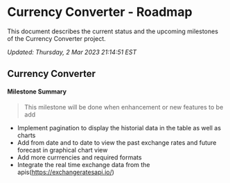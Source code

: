 # Currency Converter - Roadmap

This document describes the current status and the upcoming milestones of the Currency Converter project.

*Updated: Thursday, 2 Mar 2023 21:14:51 EST*

## Currency Converter

#### Milestone Summary

> This milestone will be done when enhancement or new features to be add
* Implement pagination to display the historial data in the table as well as charts
* Add from date and to date to view the past exchange rates and future forecast in graphical chart view
* Add more currrencies and required formats
* Integrate the real time exchange data from the apis(https://exchangeratesapi.io/)


